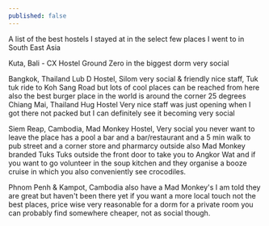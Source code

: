 ```yaml
---
published: false
---
```


A list of the best hostels I stayed at in the select few places I went to in South East Asia

Kuta, Bali - CX Hostel Ground Zero in the biggest dorm very social

Bangkok, Thailand Lub D Hostel, Silom very social & friendly nice staff, Tuk tuk ride to Koh Sang Road but lots of cool places can be reached from here also the best burger place in the world is around the corner 25 degrees
Chiang Mai, Thailand Hug Hostel Very nice staff was just opening when I got there not packed but I can definitely see it becoming very social

Siem Reap, Cambodia, Mad Monkey Hostel, Very social you never want to leave the place has a pool a bar and a bar/restaurant and a 5 min walk to pub street and a corner store and pharmarcy outside also Mad Monkey branded Tuks Tuks outside the front door to take you to Angkor Wat and if you want to go volunteer in the soup kitchen and they organise a booze cruise in which you also conveniently see crocodiles.

Phnom Penh & Kampot, Cambodia also have a Mad Monkey's I am told they are great but haven't been there yet if you want a more local touch not the best places, price wise very reasonable for a dorm for a private room you can probably find somewhere cheaper, not as social though.

